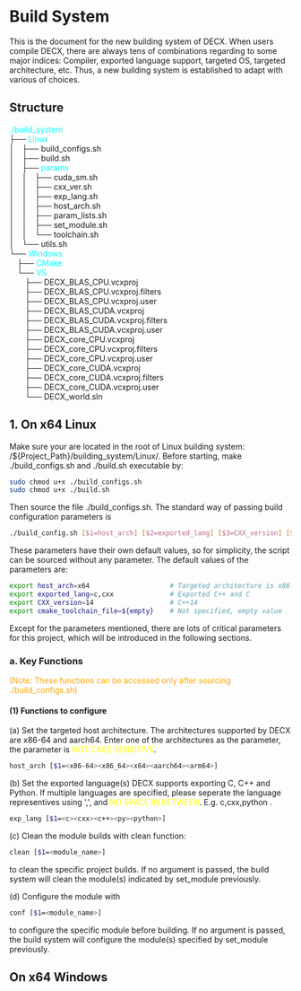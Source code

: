 # Build System
This is the document for the new building system of DECX. When users compile DECX, there are always tens of combinations regarding to some major indices: Compiler, exported language support, targeted OS, targeted architecture, etc. Thus, a new building system is established to adapt with various of choices.

## Structure
<font color="cyan">./build_system<br></font>
├── <font color="cyan">Linux</font><br>
│&emsp;├── build_configs.sh<br>
│&emsp;├── build.sh<br>
│&emsp;├── <font color="cyan">params</font><br>
│&emsp;│&emsp;├── cuda_sm.sh<br>
│&emsp;│&emsp;├── cxx_ver.sh<br>
│&emsp;│&emsp;├── exp_lang.sh<br>
│&emsp;│&emsp;├── host_arch.sh<br>
│&emsp;│&emsp;├── param_lists.sh<br>
│&emsp;│&emsp;├── set_module.sh<br>
│&emsp;│&emsp;└── toolchain.sh<br>
│&emsp;└── utils.sh<br>
└── <font color="cyan">Windows</font><br>
&emsp;├── <font color="cyan">CMake</font><br>
&emsp;└── <font color="cyan">VS</font><br>
&emsp;&emsp;├── DECX_BLAS_CPU.vcxproj<br>
&emsp;&emsp;├── DECX_BLAS_CPU.vcxproj.filters<br>
&emsp;&emsp;├── DECX_BLAS_CPU.vcxproj.user<br>
&emsp;&emsp;├── DECX_BLAS_CUDA.vcxproj<br>
&emsp;&emsp;├── DECX_BLAS_CUDA.vcxproj.filters<br>
&emsp;&emsp;├── DECX_BLAS_CUDA.vcxproj.user<br>
&emsp;&emsp;├── DECX_core_CPU.vcxproj<br>
&emsp;&emsp;├── DECX_core_CPU.vcxproj.filters<br>
&emsp;&emsp;├── DECX_core_CPU.vcxproj.user<br>
&emsp;&emsp;├── DECX_core_CUDA.vcxproj<br>
&emsp;&emsp;├── DECX_core_CUDA.vcxproj.filters<br>
&emsp;&emsp;├── DECX_core_CUDA.vcxproj.user<br>
&emsp;&emsp;└── DECX_world.sln<br>


## 1. On x64 Linux
Make sure your are located in the root of Linux building system: /${Project\_Path}/building_system/Linux/. Before starting, make ./build_configs.sh and ./build.sh executable by:
```bash 
sudo chmod u+x ./build_configs.sh
sudo chmod u+x ./build.sh
```
Then source the file ./build_configs.sh. The standard way of passing build configuration parameters is
```bash
./build_config.sh [$1=host_arch] [$2=exported_lang] [$3=CXX_version] [$4=cmake_toolchain_file]
```
These parameters have their own default values, so for simplicity, the script can be sourced without any parameter. The default values of the parameters are:
```bash
export host_arch=x64                    # Targeted architecture is x86-64
export exported_lang=c,cxx              # Exported C++ and C
export CXX_version=14                   # C++14
export cmake_toolchain_file=${empty}    # Not specified, empty value
```

Except for the parameters mentioned, there are lots of critical parameters for this project, which will be introduced in the following sections.

### a. Key Functions
<font color="orange">(Note: These functions can be accessed only after sourcing ./build_configs.sh)</font>
#### (1) Functions to configure
(a) Set the targeted host architecture. The architectures supported by DECX are x86-64 and aarch64. Enter one of the architectures as the parameter, the parameter is <font color="yellow">NOT CASE SENSITIVE</font>.
```bash
host_arch [$1=<x86-64><x86_64><x64><aarch64><arm64>]
```

(b) Set the exported language(s)
DECX supports exporting C, C++ and Python. If multiple languages are specified, please seperate the language representives using ',', and <font color="yellow">NO SPACE IN BETWEEN</font>. E.g. c,cxx,python .
```bash
exp_lang [$1=<c><cxx><c++><py><python>]
```

(c) Clean the module builds with clean function:
```bash
clean [$1=<module_name>]
```
to clean the specific project builds. If no argument is passed, the build system will clean the module(s) indicated by set_module previously.

(d) Configure the module with
```bash
conf [$1=<module_name>]
```
to configure the specific module before building. If no argument is passed, the build system will configure the module(s) specified by set_module previously.

## On x64 Windows
